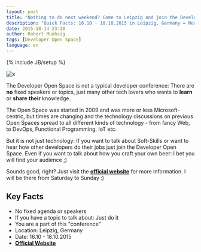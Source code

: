 ```yaml
---
layout: post
title: "Nothing to do next weekend? Come to Leipzig and join the Developer Open Space 2015"
description: "Quick Facts: 16.10 - 18.10.2015 in Leipzig, Germany = Nerd-Talk"
date: 2015-10-14 23:30
author: Robert Muehsig
tags: [Developer Open Space]
language: en
---
```

{% include JB/setup %}

![x]({{BASE_PATH}}/assets/md-images/2015-10-14/dos.png "Developer Open Space")

The Developer Open Space is not a typical developer conference: There are __no__ fixed speakers or topics, just many other tech lovers who wants to __learn__ or __share__ __their__ knowledge. 

The Open Space was started in 2009 and was more or less Microsoft-centric, but times are changing and the technology discussions on previous Open Spaces spread to all different kinds of technology - from fancy Web, to DevOps, Functional Programming, IoT etc. 

But it is not just technology: If you want to talk about Soft-Skills or want to hear how other developers do their jobs just join the Developer Open Space.
Even if you want to talk about how you craft your own beer: I bet you will find your audience ;)

Sounds good, right? Just visit the __[official website](https://devopenspace.de/)__ for more information. I will be there from Saturday to Sunday :)

## Key Facts

* No fixed agenda or speakers
* If you have a topic to talk about: Just do it
* You are a part of this "conference"
* Location: Leipzig, Germany
* Date: 16.10 - 18.10.2015
* __[Official Website](https://devopenspace.de/)__

